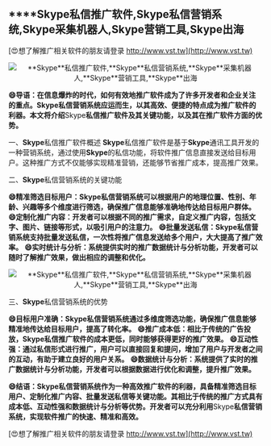 ## ****Skype**私信推广软件,**Skype**私信营销系统,**Skype**采集机器人,**Skype**营销工具,**Skype**出海**

[😍想了解推广相关软件的朋友请登录 http://www.vst.tw](http://www.vst.tw)

 <center><img src="https://vst.tw/MP4/tuiguang/png/3.png" alt="**Skype**私信推广软件,**Skype**私信营销系统,**Skype**采集机器人,**Skype**营销工具,**Skype**出海"></center>

**😄导语：在信息爆炸的时代，如何有效地推广软件成为了许多开发者和企业关注的重点。**Skype**私信营销系统应运而生，以其高效、便捷的特点成为推广软件的利器。本文将介绍**Skype**私信推广软件及其关键功能，以及其在推广软件方面的优势。**

一、**Skype**私信推广软件概述
**Skype**私信推广软件是基于**Skype**通讯工具开发的一种营销系统，通过使用**Skype**的私信功能，将软件推广信息直接发送给目标用户。这种推广方式不仅能够实现精准营销，还能够节省推广成本，提高推广效果。

二、**Skype**私信营销系统的关键功能

**😄精准筛选目标用户：**Skype**私信营销系统可以根据用户的地理位置、性别、年龄、兴趣等多个维度进行筛选，确保推广信息能够准确地传达给目标用户群体。**
**😄定制化推广内容：开发者可以根据不同的推广需求，自定义推广内容，包括文字、图片、链接等形式，以吸引用户的注意力。**
**😄批量发送私信：**Skype**私信营销系统支持批量发送私信，一次性将推广信息发送给多个用户，大大提高了推广效率。**
**😄实时统计与分析：系统提供实时的推广数据统计与分析功能，开发者可以随时了解推广效果，做出相应的调整和优化。**

 <center><img src="https://vst.tw/MP4/tuiguang/png/8.png" alt="**Skype**私信推广软件,**Skype**私信营销系统,**Skype**采集机器人,**Skype**营销工具,**Skype**出海"></center>

三、**Skype**私信营销系统的优势

**😄目标用户准确：**Skype**私信营销系统通过多维度筛选功能，确保推广信息能够精准地传达给目标用户，提高了转化率。**
**😄推广成本低：相比于传统的广告投放，**Skype**私信推广软件的成本更低，同时能够获得更好的推广效果。**
**😄互动性强：通过私信形式进行推广，用户可以直接回复和提问，增加了用户与开发者之间的互动，有助于建立良好的用户关系。**
**😄数据统计与分析：系统提供了实时的推广数据统计与分析功能，开发者可以根据数据进行优化和调整，提升推广效果。**

**😄结语：**Skype**私信营销系统作为一种高效推广软件的利器，具备精准筛选目标用户、定制化推广内容、批量发送私信等关键功能。其相比于传统的推广方式具有成本低、互动性强和数据统计与分析等优势。开发者可以充分利用**Skype**私信营销系统，实现软件推广的快速、精准和高效。**

[😍想了解推广相关软件的朋友请登录 http://www.vst.tw](http://www.vst.tw)



